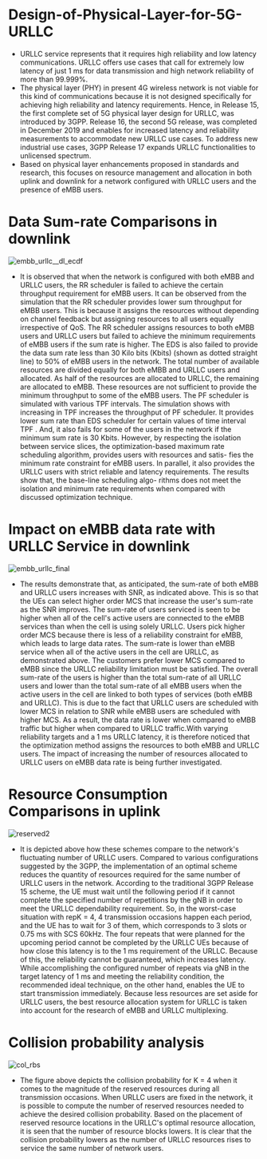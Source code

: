 # Design-of-Physical-Layer-for-5G-URLLC
- URLLC service represents that it requires high reliability and low latency communications. URLLC offers use cases that call for extremely low latency of just 1 ms for data transmission and high network reliability of more than 99.999\%.  
- The physical layer (PHY) in present 4G wireless network is not viable for this kind of communications because it is not designed specifically for achieving high reliability and latency requirements. Hence, in Release 15, the first complete set of 5G physical layer design for URLLC, was introduced by 3GPP. Release 16, the second 5G release, was completed in December 2019 and enables for increased latency and reliability measurements to accommodate new URLLC use cases. To address new industrial use cases, 3GPP Release 17 expands URLLC functionalities to unlicensed spectrum. 
- Based on physical layer enhancements proposed in standards and research, this focuses on resource management and allocation in both uplink and downlink for a network configured with URLLC users and the presence of eMBB users.

# Data Sum-rate Comparisons in downlink


![embb_urllc__dl_ecdf](https://user-images.githubusercontent.com/51235418/211160434-42df2af6-6f31-403b-bab0-42c3f328d800.svg)

- It is observed that when the network is configured with both eMBB and
URLLC users, the RR scheduler is failed to achieve the certain throughput requirement for
eMBB users. It can be observed from the simulation that the RR scheduler provides lower sum
throughput for eMBB users. This is because it assigns the resources without depending on channel
feedback but assigning resources to all users equally irrespective of QoS. The RR scheduler assigns
resources to both eMBB users and URLLC users but failed to achieve the minimum requirements
of eMBB users if the sum rate is higher. The EDS is also failed to provide the data sum rate less
than 30 Kilo bits (Kbits) (shown as dotted straight line) to 50% of eMBB users in the network.
The total number of available resources are divided equally for both eMBB and URLLC users and
allocated. As half of the resources are allocated to URLLC, the remaining are allocated to eMBB.
These resources are not sufficient to provide the minimum throughput to some of the eMBB users.
The PF scheduler is simulated with various TPF intervals. The simulation shows with increasing in
TPF increases the throughput of PF scheduler. It provides lower sum rate than EDS scheduler for
certain values of time interval TPF . And, it also fails for some of the users in the network if the
minimum sum rate is 30 Kbits. However, by respecting the isolation between service slices, the
optimization-based maximum rate scheduling algorithm, provides users with resources and satis-
fies the minimum rate constraint for eMBB users. In parallel, it also provides the URLLC users
with strict reliable and latency requirements. The results show that, the base-line scheduling algo-
rithms does not meet the isolation and minimum rate requirements when compared with discussed
optimization technique.
# Impact on eMBB data rate with URLLC Service in downlink
![embb_urllc_final](https://user-images.githubusercontent.com/51235418/211160441-dfd0e812-7bb0-4cb4-ab98-8fe9b243389b.svg)
- The results demonstrate that, as anticipated, the sum-rate of both eMBB and URLLC users increases with SNR, as indicated above. This is so that the UEs can select higher order MCS that increase the user's sum-rate as the SNR improves. The sum-rate of users serviced is seen to be higher when all of the cell's active users are connected to the eMBB services than when the cell is using solely URLLC. Users pick higher order MCS because there is less of a reliability constraint for eMBB, which leads to large data rates. The sum-rate is lower than eMBB service when all of the active users in the cell are URLLC, as demonstrated above. The customers prefer lower MCS compared to eMBB since the URLLC reliability limitation must be satisfied. The overall sum-rate of the users is higher than the total sum-rate of all URLLC users and lower than the total sum-rate of all eMBB users when the active users in the cell are linked to both types of services (both eMBB and URLLC). This is due to the fact that URLLC users are scheduled with lower MCS in relation to SNR while eMBB users are scheduled with higher MCS. As a result, the data rate is lower when compared to eMBB traffic but higher when compared to URLLC traffic.With varying reliability targets and a 1 ms URLLC latency, it is therefore noticed that the optimization method assigns the resources to both eMBB and URLLC users. The impact of increasing the number of resources allocated to URLLC users on eMBB data rate is being further investigated.

# Resource Consumption Comparisons in uplink

![reserved2](https://user-images.githubusercontent.com/51235418/211160637-c0f13f6a-65ec-4504-bea0-d0eeb21467a3.svg)
- It is depicted above how these schemes compare to the network's fluctuating number of URLLC users. Compared to various configurations suggested by the 3GPP, the implementation of an optimal scheme reduces the quantity of resources required for the same number of URLLC users in the network. According to the traditional 3GPP Release 15 scheme, the UE must wait until the following period if it cannot complete the specified number of repetitions by the gNB in order to meet the URLLC dependability requirement. So, in the worst-case situation with repK = 4, 4 transmission occasions happen each period, and the UE has to wait for 3 of them, which corresponds to 3 slots or 0.75 ms with SCS 60kHz. The four repeats that were planned for the upcoming period cannot be completed by the URLLC UEs because of how close this latency is to the 1 ms requirement of the URLLC. Because of this, the reliability cannot be guaranteed, which increases latency. While accomplishing the configured number of repeats via gNB in the target latency of 1 ms and meeting the reliability condition, the recommended ideal technique, on the other hand, enables the UE to start transmission immediately. Because less resources are set aside for URLLC users, the best resource allocation system for URLLC is taken into account for the research of eMBB and URLLC multiplexing.
# Collision probability analysis

![col_rbs](https://user-images.githubusercontent.com/51235418/211160548-0639d0db-207a-4189-bcaf-a09623e0348e.svg)
- The figure above depicts the collision probability for K = 4 when it comes to the magnitude of the reserved resources during all transmission occasions. When URLLC users are fixed in the network, it is possible to compute the number of reserved resources needed to achieve the desired collision probability. Based on the placement of reserved resource locations in the URLLC's optimal resource allocation, it is seen that the number of resource blocks lowers. It is clear that the collision probability lowers as the number of URLLC resources rises to service the same number of network users.



